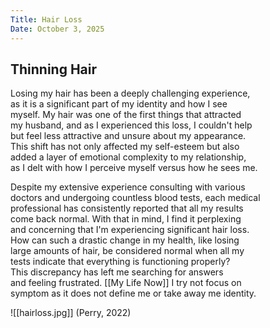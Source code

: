 ```yaml
---
Title: Hair Loss
Date: October 3, 2025
---
```

## Thinning Hair 

Losing my hair has been a deeply challenging experience,  
as it is a significant part of my identity and how I see  
myself. My hair was one of the first things that attracted  
my husband, and as I experienced this loss, I couldn't help  
but feel less attractive and unsure about my appearance.  
This shift has not only affected my self-esteem but also  
added a layer of emotional complexity to my relationship,  
as I delt with how I perceive myself versus how he sees me.

Despite my extensive experience consulting with various  
doctors and undergoing countless blood tests, each medical  
professional has consistently reported that all my results  
come back normal. With that in mind, I find it perplexing  
and concerning that I'm experiencing significant hair loss.  
How can such a drastic change in my health, like losing  
large amounts of hair, be considered normal when all my  
tests indicate that everything is functioning properly?  
This discrepancy has left me searching for answers  
and feeling frustrated. [[My Life Now]] I try not focus on  
symptom as it does not define me or take away me identity.  

![[hairloss.jpg]]
(Perry, 2022)